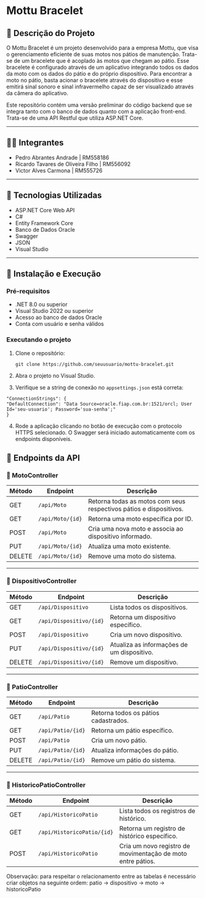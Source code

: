 # Mottu Bracelet

## 📌 Descrição do Projeto

O Mottu Bracelet é um projeto desenvolvido para a empresa Mottu, que visa o gerenciamento eficiente de suas motos nos pátios de manutenção. Trata-se de um bracelete que é acoplado às motos que chegam ao pátio.
Esse bracelete é configurado através de um aplicativo integrando todos os dados da moto com os dados do pátio e do próprio dispositivo. Para encontrar a moto no pátio, basta acionar o bracelete através do dispositivo e 
esse emitirá sinal sonoro e sinal infravermelho capaz de ser visualizado através da câmera do aplicativo.

Este repositório contém uma versão preliminar do código backend que se integra tanto com o banco de dados quanto com a aplicação front-end. Trata-se de uma API Restful que utiliza ASP.NET Core.

---

## 👨‍💻 Integrantes

- Pedro Abrantes Andrade | RM558186
- Ricardo Tavares de Oliveira Filho | RM556092
- Victor Alves Carmona | RM555726

---

## 🚀 Tecnologias Utilizadas

- ASP.NET Core Web API
- C#
- Entity Framework Core
- Banco de Dados Oracle
- Swagger
- JSON
- Visual Studio

---

## 📂 Instalação e Execução

### Pré-requisitos

- .NET 8.0 ou superior
- Visual Studio 2022 ou superior
- Acesso ao banco de dados Oracle
- Conta com usuário e senha válidos

### Executando o projeto

1. Clone o repositório:

   ```
   git clone https://github.com/seuusuario/mottu-bracelet.git
   ```

2. Abra o projeto no Visual Studio.

3. Verifique se a string de conexão no `appsettings.json` está correta:

  ```
  "ConnectionStrings": {
  "DefaultConnection": "Data Source=oracle.fiap.com.br:1521/orcl; User Id='seu-usuario'; Password='sua-senha';"
}
```

4. Rode a aplicação clicando no botão de execução com o protocolo HTTPS selecionado. O Swagger será iniciado automaticamente com os endpoints disponíveis.

## 📡 Endpoints da API

### 🔧 MotoController

| Método | Endpoint             | Descrição                                        |
|--------|----------------------|--------------------------------------------------|
| GET    | `/api/Moto`          | Retorna todas as motos com seus respectivos pátios e dispositivos. |
| GET    | `/api/Moto/{id}`     | Retorna uma moto específica por ID.             |
| POST   | `/api/Moto`          | Cria uma nova moto e associa ao dispositivo informado. |
| PUT    | `/api/Moto/{id}`     | Atualiza uma moto existente.                    |
| DELETE | `/api/Moto/{id}`     | Remove uma moto do sistema.                     |

---

### 🔧 DispositivoController

| Método | Endpoint                  | Descrição                               |
|--------|---------------------------|-----------------------------------------|
| GET    | `/api/Dispositivo`        | Lista todos os dispositivos.            |
| GET    | `/api/Dispositivo/{id}`   | Retorna um dispositivo específico.      |
| POST   | `/api/Dispositivo`        | Cria um novo dispositivo.               |
| PUT    | `/api/Dispositivo/{id}`   | Atualiza as informações de um dispositivo. |
| DELETE | `/api/Dispositivo/{id}`   | Remove um dispositivo.                  |

---

### 🔧 PatioController

| Método | Endpoint             | Descrição                           |
|--------|----------------------|-------------------------------------|
| GET    | `/api/Patio`         | Retorna todos os pátios cadastrados. |
| GET    | `/api/Patio/{id}`    | Retorna um pátio específico.        |
| POST   | `/api/Patio`         | Cria um novo pátio.                 |
| PUT    | `/api/Patio/{id}`    | Atualiza informações do pátio.      |
| DELETE | `/api/Patio/{id}`    | Remove um pátio do sistema.         |

---

### 🔧 HistoricoPatioController

| Método | Endpoint                    | Descrição                                                |
|--------|-----------------------------|----------------------------------------------------------|
| GET    | `/api/HistoricoPatio`       | Lista todos os registros de histórico.                   |
| GET    | `/api/HistoricoPatio/{id}`  | Retorna um registro de histórico específico.             |
| POST   | `/api/HistoricoPatio`       | Cria um novo registro de movimentação de moto entre pátios. |

Observação: para respeitar o relacionamento entre as tabelas é necessário criar objetos na seguinte ordem:
patio -> dispositivo -> moto -> historicoPatio

